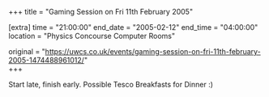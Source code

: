 +++
title = "Gaming Session on Fri 11th February 2005"

[extra]
time = "21:00:00"
end_date = "2005-02-12"
end_time = "04:00:00"
location = "Physics Concourse Computer Rooms"

original = "https://uwcs.co.uk/events/gaming-session-on-fri-11th-february-2005-1474488961012/"    
+++

Start late, finish early. Possible Tesco Breakfasts for Dinner :)

